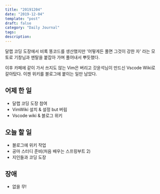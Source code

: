 ```yaml
---
title: "20191204"
date: "2019-12-04"
template: "post"
draft: false
category: "Daily Journal"
tags:
description:
---
```


달랩 코딩 도장에서 비록 똥코드를 생산했지만
'어떻게든 풀면 그것이 강한 자' 라는 모토로
기창님과 멘탈을 붙잡아 가며 풀어내서 뿌듯했다.

이후 카페에 같이 가서 쓰지도 않는 Vim은 버리고
갓윤석님이 만드신 Vscode Wiki로 갈아탔다.
이젠 위키를 블로그에 붙이는 일만 남았다.

## 어제 한 일

* 달랩 코딩 도장 참여
* VimWiki 설치 & 설정 but 버림
* Vscode wiki & 블로그 위키

## 오늘 할 일

* 블로그에 위키 작업
* 공마 스터디 준비(처음 배우는 스프링부트 2)
* 지인들과 코딩 도장

## 장애

* 없을 무!
